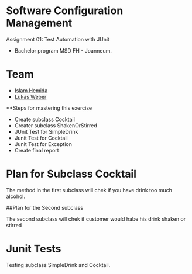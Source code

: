 # Software Configuration Management #

Assignment 01: Test Automation with JUnit

- Bachelor program MSD FH - Joanneum.


Team
=====
- [Islam Hemida][islam1992]
- [Lukas Weber][iamLukWeb]


**Steps for mastering this exercise 

- Create subclass Cocktail
- Creater subclass ShakenOrStirred
- JUnit Test for SimpleDrink
- Junit Test for Cocktail
- Junit Test for Exception
- Create final report

Plan for Subclass Cocktail
=====

The method in the first subclass will chek if you have drink too much alcohol. 

##Plan for the Second subclass 

The second subclass will chek if customer would habe his drink shaken or stirred

Junit Tests
=====

Testing subclass SimpleDrink and Cocktail. 



[islam1992]: https://github.com/Islam1992
[iamLukWeb]: https://github.com/iamWebLuk
